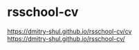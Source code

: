 # rsschool-cv  
https://dmitry-shul.github.io/rsschool-cv/cv  
https://dmitry-shul.github.io/rsschool-cv/
